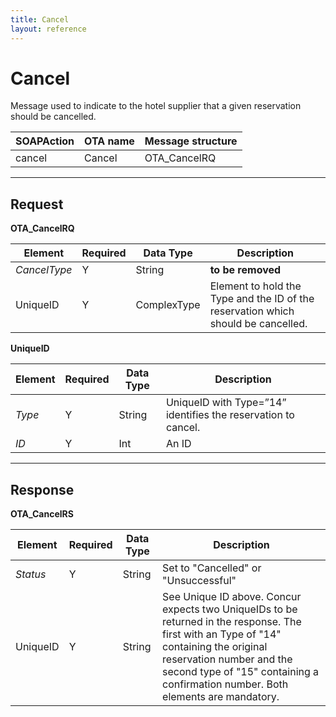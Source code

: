 ```yaml
---
title: Cancel
layout: reference
---
```


# Cancel

Message used to indicate to the hotel supplier that a given reservation should be cancelled.

|  SOAPAction |	OTA name | Message structure | 
|----------|-----------|---------------------|
| cancel | Cancel | OTA_CancelRQ |

---

## Request


**OTA_CancelRQ**

|  Element |	Required | Data Type 	|  Description |
|----------|-----------|---------------------------|-|
| *CancelType* | Y | String	| **to be removed** |
| UniqueID | Y | ComplexType	| Element to hold the Type and the ID of the reservation which should be cancelled. |

**UniqueID**

|  Element |	Required | Data Type 	|  Description |
|----------|-----------|---------------------------|-|
| *Type* | Y | String | UniqueID with Type=”14” identifies the reservation to cancel. |
| *ID* | Y | Int | An ID |


---


## Response

**OTA_CancelRS**

|  Element |	Required | Data Type 	|  Description |
|----------|-----------|---------------------------|-|
| *Status* | Y | String	| Set to "Cancelled" or "Unsuccessful" |
| UniqueID | Y | String	| See Unique ID above. Concur expects two UniqueIDs to be returned in the response.  The first with an Type of "14" containing the original reservation number and the second type of "15" containing a confirmation number.  Both elements are mandatory. |

